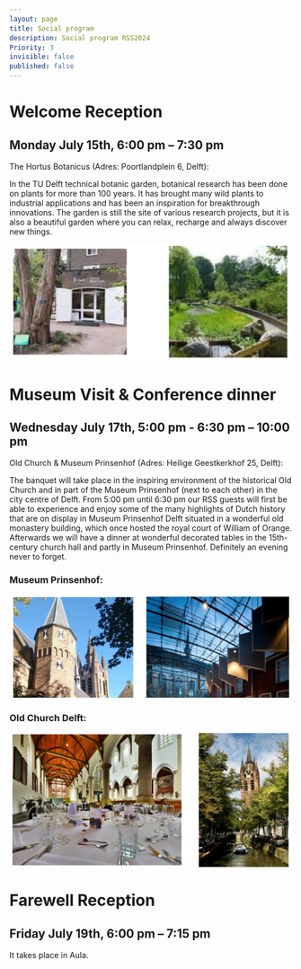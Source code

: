 ```yaml
---
layout: page
title: Social program
description: Social program RSS2024
Priority: 3
invisible: false
published: false
---
```



# Welcome Reception
## Monday July 15th,  6:00 pm – 7:30 pm

The Hortus Botanicus (Adres: Poortlandplein 6, Delft):

In the TU Delft technical botanic garden, botanical research has been done on plants for more than 100 years. It has brought many wild plants to industrial applications and has been an inspiration for breakthrough innovations. The garden is still the site of various research projects, but it is also a beautiful garden where you can relax, recharge and always discover new things.

<div style="text-align: center;">
     <img alt="reception" src="/2024/images/reception.png" style="width: 500px; " />
</div>


# Museum Visit & Conference dinner
## Wednesday July 17th, 5:00 pm - 6:30 pm – 10:00 pm

Old Church & Museum Prinsenhof (Adres: Heilige Geestkerkhof 25, Delft):

The banquet will take place in the inspiring environment of the historical Old Church and in part of the Museum Prinsenhof (next to each other) in the city centre of Delft.  From 5:00 pm until 6:30 pm our RSS guests will first be able to experience and enjoy some of the many highlights of Dutch history that are on display in Museum Prinsenhof Delft situated in a wonderful old monastery building, which once hosted the royal court of William of Orange. Afterwards we will have a dinner at wonderful decorated tables in the 15th-century church hall and partly in Museum Prinsenhof. Definitely an evening never to forget. 



### Museum Prinsenhof:

<div style="text-align: center;">
 <img alt="museum" src="/2024/images/museum.png" style="width: 500px; " />
</div>

### Old Church Delft:
<div style="text-align: center;">
 <img alt="dinner" src="/2024/images/dinner.png" style="width: 500px; " />
</div>


# Farewell Reception
## Friday July 19th,  6:00 pm – 7:15 pm

It takes place in Aula.

